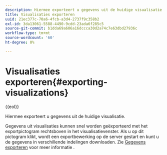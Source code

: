 ```yaml
---
description: Hiermee exporteert u gegevens uit de huidige visualisatie.
title: Visualisaties exporteren
uuid: 21ec377c-70a6-4fcb-a3d4-2737f9c358b2
exl-id: 3da13061-5588-4490-9cdd-23ada6f285c5
source-git-commit: b1dda69a606a16dccca30d2a74c7e63dbd27936c
workflow-type: tm+mt
source-wordcount: '60'
ht-degree: 0%

---
```


# Visualisaties exporteren{#exporting-visualizations}

{{eol}}

Hiermee exporteert u gegevens uit de huidige visualisatie.

Gegevens uit visualisaties kunnen snel worden geëxporteerd met het exportpictogram rechtsboven in het visualisatievenster. Als u op dit pictogram klikt, wordt een exportbewerking op de server gestart en kunt u de gegevens in verschillende indelingen downloaden. Zie [Gegevens exporteren](../../../../home/c-adobe-data-workbench-dashboard/c-exporting-data.md#concept-826596f7c95649b2adbcafd91fad782b) voor meer informatie .
